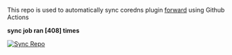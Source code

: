 This repo is used to automatically sync coredns plugin [forward](https://github.com/QZLin/forward) using Github Actions

**sync job ran [408] times**

[![Sync Repo](https://github.com/QZLin/coredns-extract/actions/workflows/sync.yaml/badge.svg)](https://github.com/QZLin/coredns-extract/actions/workflows/sync.yaml)
